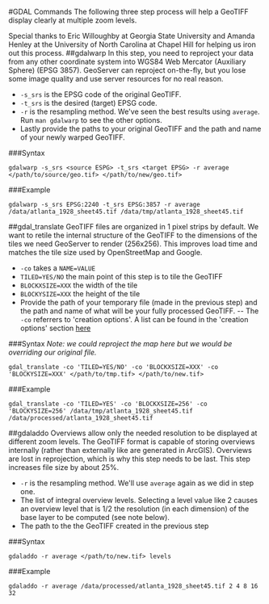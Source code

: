 #GDAL Commands
The following three step process will help a GeoTIFF display clearly at multiple zoom levels.

Special thanks to Eric Willoughby at Georgia State University and Amanda Henley at the University of North Carolina at Chapel Hill for helping us iron out this process.
##gdalwarp
In this step, you need to reproject your data from any other coordinate system into WGS84 Web Mercator (Auxiliary Sphere) (EPSG 3857).
GeoServer can reproject on-the-fly, but you lose some image quality and use server resources for no real reason.
* `-s_srs` is the EPSG code of the original GeoTIFF.
* `-t_srs` is the desired (target) EPSG code.
* `-r` is the resampling method. We've seen the best results using `average`. Run `man gdalwarp` to see the other options.
* Lastly provide the paths to your original GeoTIFF and the path and name of your newly warped GeoTIFF.

###Syntax
```
gdalwarp -s_srs <source ESPG> -t_srs <target EPSG> -r average </path/to/source/geo.tif> </path/to/new/geo.tif>
```
###Example
```
gdalwarp -s_srs EPSG:2240 -t_srs EPSG:3857 -r average /data/atlanta_1928_sheet45.tif /data/tmp/atlanta_1928_sheet45.tif
```
##gdal_translate
GeoTIFF files are organized in 1 pixel strips by default. We want to retile the internal structure of the GeoTIFF to the dimensions of the tiles we need GeoServer to render (256x256).
This improves load time and matches the tile size used by OpenStreetMap and Google.
* `-co` takes a `NAME=VALUE`
* `TILED=YES/NO` the main point of this step is to tile the GeoTIFF
* `BLOCKXSIZE=XXX` the width of the tile
* `BLOCKYSIZE=XXX` the height of the tile
* Provide the path of your temporary file (made in the previous step) and the path and name of what will be your fully processed GeoTIFF.
-- The `-co` referrers to 'creation options'. A list can be found in the 'creation options' section [here](http://www.gdal.org/frmt_gtiff.html)

###Syntax
*Note: we could reproject the map here but we would be overriding our original file.*
```
gdal_translate -co 'TILED=YES/NO' -co 'BLOCKXSIZE=XXX' -co 'BLOCKYSIZE=XXX' </path/to/tmp.tif> </path/to/new.tif>
```
###Example
```
gdal_translate -co 'TILED=YES' -co 'BLOCKXSIZE=256' -co 'BLOCKYSIZE=256' /data/tmp/atlanta_1928_sheet45.tif /data/processed/atlanta_1928_sheet45.tif
```
##gdaladdo
Overviews allow only the needed resolution to be displayed at different zoom levels.
The GeoTIFF format is capable of storing overviews internally (rather than externally like are generated in ArcGIS).
Overviews are lost in reprojection, which is why this step needs to be last.
This step increases file size by about 25%.

* `-r` is the resampling method. We'll use `average` again as we did in step one.
* The list of integral overview levels. Selecting a level value like 2 causes an overview level that is 1/2 the resolution (in each dimension) of the base layer to be computed (see note below).
* The path to the the GeoTIFF created in the previous step

###Syntax
```
gdaladdo -r average </path/to/new.tif> levels
```
###Example
```
gdaladdo -r average /data/processed/atlanta_1928_sheet45.tif 2 4 8 16 32
```
